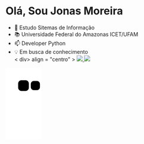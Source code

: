 # Olá, Sou Jonas Moreira

- 🌱 Estudo Sitemas de Informação
- 📚 Universidade Federal do Amazonas ICET/UFAM
- 📫 Developer Python 
- 💡 Em busca de conhecimento  
< div>
  align = "centro" >
  <a href="https://github.com/JonasMoreira5">
  <img height="180em" src="https://github-readme-stats.vercel.app/api?username=JonasMoreira5&show_icons=true&theme=dark&include_all_commits=true&count_private=true"/>
  <img height="180em" src="https://github-readme-stats.vercel.app/api/top-langs/?username=JonasMoreira5&layout=compact&langs_count=7&theme=dark"/>
</div>
  
  <div>

  ![ Animação de cobra ](https://github.com/rafaballerini/rafaballerini/blob/output/github-contribution-grid-snake.svg)

  </div>
